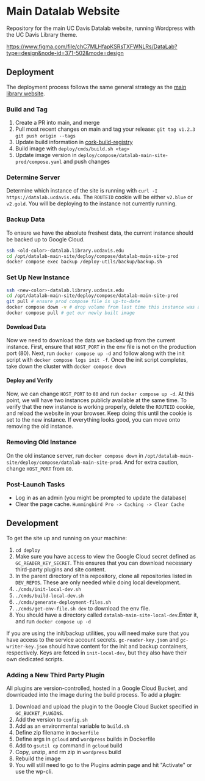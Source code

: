 # Main Datalab Website

Repository for the main UC Davis Datalab website, running Wordpress with the UC Davis Library theme.

https://www.figma.com/file/chC7MLHfapKSRsTXFWNLRs/DataLab?type=design&node-id=371-502&mode=design

## Deployment

The deployment process follows the same general strategy as the [main library website](https://github.com/UCDavisLibrary/main-wp-website-deployment).

### Build and Tag
1. Create a PR into main, and merge
2. Pull most recent changes on main and tag your release: `git tag v1.2.3` `git push origin --tags`
3. Update build information in [cork-build-registry](https://github.com/ucd-library/cork-build-registry)
4. Build image with `deploy/cmds/build.sh <tag>`
5. Update image version in `deploy/compose/datalab-main-site-prod/compose.yaml` and push changes

### Determine Server
Determine which instance of the site is running with `curl -I https://datalab.ucdavis.edu`. The `ROUTEID` cookie will be either `v2.blue` or `v2.gold`. You will be deploying to the instance not currently running.

### Backup Data
To ensure we have the absolute freshest data, the current instance should be backed up to Google Cloud.
```bash
ssh <old-color>-datalab.library.ucdavis.edu
cd /opt/datalab-main-site/deploy/compose/datalab-main-site-prod
docker compose exec backup /deploy-utils/backup/backup.sh
```

### Set Up New Instance
```bash
ssh <new-color>-datalab.library.ucdavis.edu
cd /opt/datalab-main-site/deploy/compose/datalab-main-site-prod
git pull # ensure prod compose file is up-to-date
docker compose down -v # drop volume from last time this instance was active
docker compose pull # get our newly built image
```

#### Download Data
Now we need to download the data we backed up from the current instance. First, ensure that  `HOST_PORT` in the env file is not on the production port (80). Next, run `docker compose up -d` and follow along with the init script with `docker compose logs init -f`. Once the init script completes, take down the cluster with `docker compose down`

#### Deploy and Verify
Now, we can change `HOST_PORT` to `80` and run `docker compose up -d`. At this point, we will have two instances publicly available at the same time. To verify that the new instance is working properly, delete the `ROUTEID` cookie, and reload the website in your browser. Keep doing this until the cookie is set to the new instance. If everything looks good, you can move onto removing the old instance.

### Removing Old Instance
On the old instance server, run `docker compose down` in `/opt/datalab-main-site/deploy/compose/datalab-main-site-prod`. And for extra caution, change `HOST_PORT` from `80`. 

### Post-Launch Tasks
- Log in as an admin (you might be prompted to update the database)
- Clear the page cache. `Hummingbird Pro -> Caching -> Clear Cache`

## Development

To get the site up and running on your machine:

1. `cd deploy`
2. Make sure you have access to view the Google Cloud secret defined as `GC_READER_KEY_SECRET`. This ensures that you can download necessary third-party plugins and site content.
3. In the parent directory of this repository, clone all repositories listed in `DEV_REPOS`. These are only needed while doing local development.
4. `./cmds/init-local-dev.sh`
5. `./cmds/build-local-dev.sh`
6. `./cmds/generate-deployment-files.sh`
7. `./cmds/get-env-file.sh dev` to download the env file.
8. You should have a directory called `datalab-main-site-local-dev`.Enter it, and run `docker compose up -d`

If you are using the init/backup utilities, you will need make sure that you have access to the service account secrets. `gc-reader-key.json` and `gc-writer-key.json` should have content for the init and backup containers, respectively. Keys are fetced in `init-local-dev`, but they also have their own dedicated scripts.

### Adding a New Third Party Plugin
All plugins are version-controlled, hosted in a Google Cloud Bucket, and downloaded into the image during the build process. To add a plugin:
1. Download and upload the plugin to the Google Cloud Bucket specified in `GC_BUCKET_PLUGINS`.
2. Add the version to `config.sh`
3. Add as an environmental variable to `build.sh`
4. Define zip filename in `Dockerfile`
5. Define args in `gcloud` and `wordpress` builds in Dockerfile
6. Add to `gsutil cp` command in `gcloud` build
7. Copy, unzip, and rm zip in `wordpress` build
8. Rebuild the image
9. You will still need to go to the Plugins admin page and hit "Activate" or use the wp-cli.

